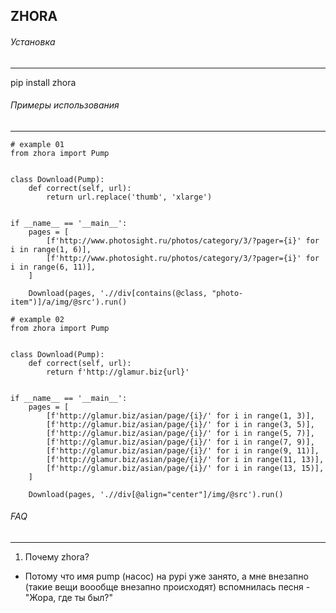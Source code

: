 ## ZHORA



###### Установка
----------
pip install zhora


###### Примеры использования
----------

```
# example 01
from zhora import Pump


class Download(Pump):
    def correct(self, url):
        return url.replace('thumb', 'xlarge')


if __name__ == '__main__':
    pages = [
        [f'http://www.photosight.ru/photos/category/3/?pager={i}' for i in range(1, 6)],
        [f'http://www.photosight.ru/photos/category/3/?pager={i}' for i in range(6, 11)],
    ]

    Download(pages, './/div[contains(@class, "photo-item")]/a/img/@src').run()
```


```
# example 02
from zhora import Pump


class Download(Pump):
    def correct(self, url):
        return f'http://glamur.biz{url}'


if __name__ == '__main__':
    pages = [
        [f'http://glamur.biz/asian/page/{i}/' for i in range(1, 3)],
        [f'http://glamur.biz/asian/page/{i}/' for i in range(3, 5)],
        [f'http://glamur.biz/asian/page/{i}/' for i in range(5, 7)],
        [f'http://glamur.biz/asian/page/{i}/' for i in range(7, 9)],
        [f'http://glamur.biz/asian/page/{i}/' for i in range(9, 11)],
        [f'http://glamur.biz/asian/page/{i}/' for i in range(11, 13)],
        [f'http://glamur.biz/asian/page/{i}/' for i in range(13, 15)],
    ]

    Download(pages, './/div[@align="center"]/img/@src').run()
```

###### FAQ
----------
1. Почему zhora?
- Потому что имя pump (насос) на pypi уже занято, а мне внезапно (такие вещи воообще внезапно происходят) вспомнилась песня - "Жора, где ты был?"
